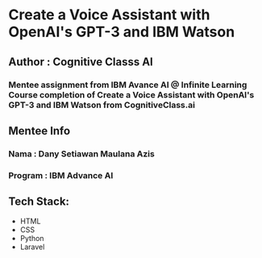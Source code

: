 # Create a Voice Assistant with OpenAI's GPT-3 and IBM Watson

## Author : Cognitive Classs AI

### Mentee assignment from IBM Avance AI @ Infinite Learning Course completion of Create a Voice Assistant with OpenAI's GPT-3 and IBM Watson from CognitiveClass.ai

## Mentee Info
### Nama : Dany Setiawan Maulana Azis
### Program : IBM Advance AI

## Tech Stack:

* HTML 
* CSS
* Python 
* Laravel
